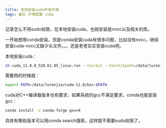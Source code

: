 ```yaml
---
title: 本地安装cuda开发环境
tags: 备忘 环境配置 cuda
---
```


记录怎么不用sudo权限，在本地安装cuda，也就安装是nvcc以及相关的库。
<!--more-->


一开始想用conda安装，但是conda安装cuda有很多问题，比如没有nvcc，继续安装cuda-nvcc又缺少头文件。。。还是老老实实安装cuda吧。


本地安装cuda：

```sh
sh cuda_11.8.0_520.61.05_linux.run --toolkit --toolkitpath=/data/lurenjie/cuda-11.8
```

需要用的时候就：

```sh
export PATH=/data/lurenjie/cuda-11.8/bin:$PATH
```

cuda对C++编译器版本也有要求，如果系统的gcc不满足要求，conda也能安装gcc：

```sh
conda install -c conda-forge gxx=9
```

具体有哪些版本可以用conda search搜索，这样就不需要sudo权限了。




